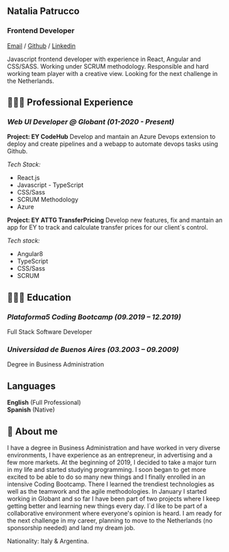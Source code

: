 ## Natalia Patrucco

### Frontend Developer

[Email](mailto:patrucconatalia@gmail.com) / [Github](https://www.github.com/nataliapatrucco) / [Linkedin](https://www.linkedin.com/in/nataliapatrucco)

Javascript frontend developer with experience in React, Angular and CSS/SASS.
Working under SCRUM methodology.
Responsible and hard working team player with a creative view.
Looking for the next challenge in the Netherlands.

## 👩🏼‍💻 Professional Experience

### _Web UI Developer @ Globant_ _(01-2020 - Present)_

**Project: EY CodeHub**
Develop and mantain an Azure Devops extension to deploy and create pipelines and a webapp to automate devops tasks using Github.

_Tech Stack:_

- React.js
- Javascript - TypeScript
- CSS/Sass
- SCRUM Methodology
- Azure

**Project: EY ATTG TransferPricing**
Develop new features, fix and mantain an app for EY to track and calculate transfer prices for our client`s control.

_Tech stack:_

- Angular8
- TypeScript
- CSS/Sass
- SCRUM


## 👩🏼‍🎓 Education

### _Plataforma5 Coding Bootcamp (09.2019 – 12.2019)_

Full Stack Software Developer

### _Universidad de Buenos Aires (03.2003 – 09.2009)_

Degree in Business Administration

## Languages

**English** (Full Professional)\
**Spanish** (Native)


## 📌 About me

I have a degree in Business Administration and have worked in very diverse environments, I have experience as an entrepreneur, in advertising and a few more markets. At the beginning of 2019, I decided to take a major turn in my life and started studying programming. I soon began to get more excited to be able to do so many new things and I finally enrolled in an intensive Coding Bootcamp. There I learned the trendiest technologies as well as the teamwork and the agile methodologies. In January I started working in Globant and so far I have been part of two projects where I keep getting better and learning new things every day. I`d like to be part of a collaborative environment where everyone's opinion is heard. I am ready for the next challenge in my career, planning to move to the Netherlands (no sponsorship needed) and land my dream job.

Nationality: Italy & Argentina.